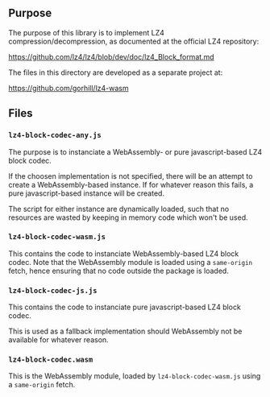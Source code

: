 ## Purpose

The purpose of this library is to implement LZ4 compression/decompression,
as documented at the official LZ4 repository:

https://github.com/lz4/lz4/blob/dev/doc/lz4_Block_format.md

The files in this directory are developed as a separate project at:

https://github.com/gorhill/lz4-wasm

## Files

### `lz4-block-codec-any.js`

The purpose is to instanciate a WebAssembly- or pure javascript-based
LZ4 block codec.

If the choosen implementation is not specified, there will be an attempt to
create a WebAssembly-based instance. If for whatever reason this fails, a
pure javascript-based instance will be created.

The script for either instance are dynamically loaded, such that no resources
are wasted by keeping in memory code which won't be used.

### `lz4-block-codec-wasm.js`

This contains the code to instanciate WebAssembly-based LZ4 block codec. Note
that the WebAssembly module is loaded using a `same-origin` fetch, hence
ensuring that no code outside the package is loaded.

### `lz4-block-codec-js.js`

This contains the code to instanciate pure javascript-based LZ4 block codec.

This is used as a fallback implementation should WebAssembly not be available
for whatever reason.

### `lz4-block-codec.wasm`

This is the WebAssembly module, loaded by `lz4-block-codec-wasm.js` using a
`same-origin` fetch.

